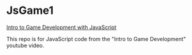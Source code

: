 # JsGame1 

[Intro to Game Development with JavaScript](https://www.youtube.com/watch?v=3EMxBkqC4z0)

This repo is for JavaScript code from the "Intro to Game Development" youtube video. 


